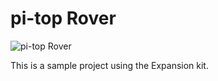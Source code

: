 # pi-top Rover

![pi-top Rover](./resources/pi-top-rover-green-mat.gif)

This is a sample project using the Expansion kit.
